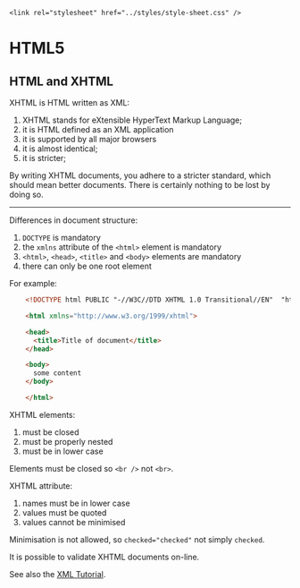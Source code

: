 <!DOCTYPE html>
<html lang="en-GB">
    <!-- notes-html by NewForester:  a series of notes on HTML5 written after studying the HTML Tutorial @ W3Schools -->

<head>
    <title>HTML5: XHTML</title>
    <meta charset="UTF-8" />
    <meta name="description" content="Notes on HTML5 made while following the HTML Tutorial @ W3Schools" />
    <meta name="keywords" content="HTML" />
    <meta name="author" content="NewForester" />
    <meta name="viewport" content="width=device-width, initial-scale=1.0" />

    <link rel="stylesheet" href="../styles/style-sheet.css" />
</head>

<body>

# HTML5

## HTML and XHTML

XHTML is HTML written as XML:

  1. XHTML stands for eXtensible HyperText Markup Language;
  1. it is HTML defined as an XML application
  1. it is supported by all major browsers
  1. it is almost identical;
  1. it is stricter;

By writing XHTML documents, you adhere to a stricter standard, which should mean better documents.
There is certainly nothing to be lost by doing so.

<hr /><!-- Differences -->

Differences in document structure:

  1. `DOCTYPE` is mandatory
  1. the `xmlns` attribute of the `<html>` element is mandatory
  1. `<html>`, `<head>`, `<title>` and `<body>` elements are mandatory
  1. there can only be one root element

For example:

```html
    <!DOCTYPE html PUBLIC "-//W3C//DTD XHTML 1.0 Transitional//EN"  "http://www.w3.org/TR/xhtml1/DTD/xhtml1-transitional.dtd">

    <html xmlns="http://www.w3.org/1999/xhtml">

    <head>
      <title>Title of document</title>
    </head>

    <body>
      some content
    </body>

    </html>
```

XHTML elements:

  1. must be closed
  1. must be properly nested
  1. must be in lower case

Elements must be closed so `<br />` not `<br>`.

XHTML attribute:

  1. names must be in lower case
  1. values must be quoted
  1. values cannot be minimised

Minimisation is not allowed, so `checked="checked"` not simply `checked`.

It is possible to validate XHTML documents on-line.

See also the [XML Tutorial](http://www.w3schools.com/xml/default.asp).

</body>
</html>
